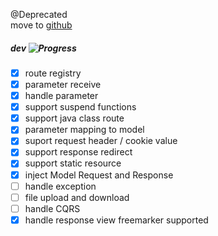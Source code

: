 @Deprecated  
move to [github](https://github.com/theoxaos/spring-boot-ktor)  



##### dev ![Progress](http://progressed.io/bar/40)

* [x] route registry  
* [x] parameter receive   
* [x] handle parameter  
* [x] support suspend functions  
* [x] support java class route   
* [x] parameter mapping to model  
* [x] suport request header / cookie value
* [x] support response redirect  
* [x] support static resource  
* [x] inject Model Request and Response
* [ ] handle exception  
* [ ] file upload and download  
* [ ] handle CQRS  
* [x] handle response view   freemarker supported
